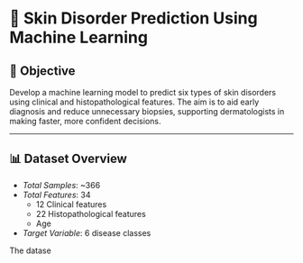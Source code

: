 
# 🧴 Skin Disorder Prediction Using Machine Learning

## 📌 Objective
Develop a machine learning model to predict six types of skin disorders using clinical and histopathological features. The aim is to aid early diagnosis and reduce unnecessary biopsies, supporting dermatologists in making faster, more confident decisions.

---

## 📊 Dataset Overview
- *Total Samples*: ~366
- *Total Features*: 34
  - 12 Clinical features
  - 22 Histopathological features
  - Age
- *Target Variable*: 6 disease classes

The datase
